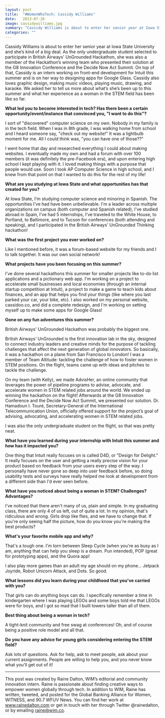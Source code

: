 ```yaml
---
layout: post
title:  "#WomenWhoTech: Cassidy Williams"
date:   2013-07-26
image: cassidywilliams.jpg
summary: "Cassidy Williams is about to enter her senior year at Iowa State University and she’s kind of a big deal. As the only undergraduate student selected to participate in British Airways' UnGrounded Hackathon, she was also a member of the Hackathon’s winning team who presented their solution at the G8 Innovation Conference and the Decide Now Act Summit. On top of that, Cassidy is an intern working on front-end development for Intuit this summer and is on her way to designing apps for Google Glass. Cassidy also loves graphic design, making music videos, playing music, drawing, and karaoke. We asked her to tell us more about what’s she’s been up to this summer and what her experience as a woman in the STEM field has been like so far."
categories: ""
---
```


Cassidy Williams is about to enter her senior year at Iowa State University and she’s kind of a big deal. As the only undergraduate student selected to participate in British Airways' UnGrounded Hackathon, she was also a member of the Hackathon’s winning team who presented their solution at the G8 Innovation Conference and the Decide Now Act Summit. On top of that, Cassidy is an intern working on front-end development for Intuit this summer and is on her way to designing apps for Google Glass. Cassidy also loves graphic design, making music videos, playing music, drawing, and karaoke. We asked her to tell us more about what’s she’s been up to this summer and what her experience as a woman in the STEM field has been like so far.



**What led you to become interested in tech?  Has there been a certain opportunity/event/instance that convinced you, "I want to do this"?**



I sort of "discovered" computer science on my own.  Nobody in my family is in the tech field. When I was in 8th grade, I was walking home from school and I heard someone say, "check out my website!"  It was a lightbulb moment for me.  All I could think was, "you can have one of those??"



I went home that day and researched everything I could about making websites.  I eventually made my own and had a forum with over 100 members (it was definitely the pre-Facebook era), and upon entering high school I kept playing with it.  I loved making things with a purpose that people would use. Soon I took AP Computer Science in high school, and I knew from that point on that I wanted to do this for the rest of my life!



**What are you studying at Iowa State and what opportunities has that created for you?**



At Iowa State, I'm studying computer science and minoring in Spanish. The opportunities I've had have been unbelievable. I'm a leader across multiple organizations on campus (both computer and Spanish related), I've studied abroad in Spain, I've had 5 internships, I've traveled to the White House, to Portland, to Baltimore, and to Tucson for conferences (both attending and speaking), and I participated in the British Airways' UnGrounded Thinking hackathon!



**What was the first project you ever worked on?**



Like I mentioned before, it was a forum-based website for my friends and I to talk together. It was our own social network!



**What projects have you been focusing on this summer?**



I've done several hackathons this summer for smaller projects like to-do list applications and a pictionary web app. I'm working on a project to accelerate small businesses and local economies (through an internal startup competition at Intuit), a project to make a game to teach kids about finances, and an app that helps you find your things (like where you last parked your car, your bike, etc). I also worked on my personal website, cassidoo.co, and did a complete redesign, and I'm working on setting myself up to make some apps for Google Glass!



**Gone on any fun adventures this summer?**



British Airways' UnGrounded Hackathon was probably the biggest one.



British Airways’ UnGrounded is the first innovation lab in the sky, designed to connect industry leaders and creative minds for the purpose of tackling challenges that affect the next generation of global innovators. So basically, it was a hackathon on a plane from San Francisco to London! I was a member of Team Altitude: tackling the challenge of how to foster women in STEM positions. On the flight, teams came up with ideas and pitches to tackle the challenge.



On my team (with Kelly), we made AdvisHer, an online community that leverages the power of pipeline programs to advise, advocate, and accelerate women in STEM related jobs around the world. We ended up winning the hackathon on the flight! Afterwards at the G8 Innovation Conference and the Decide Now Act Summit, we presented our solution. Dr. Hamadoun I. Touré, Secretary-General of the International Telecommunication Union, officially offered support for the project’s goal of advising, advocating, and accelerating women in STEM related jobs.



I was also the only undergraduate student on the flight, so that was pretty neat.



**What have you learned during your internship with Intuit this summer and how has it impacted you?**



One thing that Intuit really focuses on is called D4D, or "Design for Delight."  It really focuses on the user and getting a really precise vision for your product based on feedback from your users every step of the way. I personally have never gone so deep into user feedback before, so doing usability tests and surveys have really helped me look at development from a different side than I'd ever seen before.



**What have you noticed about being a woman in STEM? Challenges? Advantages?**



I've noticed that there aren't many of us, plain and simple. In my graduating class, there are only 4 of us left, out of quite a lot. In my opinion, that's ridiculous and wrong. Girls drop like flies, and we have to change that. If you're only seeing half the picture, how do you know you're making the best products?



**What's your favorite mobile app and why?**



That's a tough one. I'm torn between Sleep Cycle (when you're as busy as I am, anything that can help you sleep is a dream. Pun intended), POP (great for prototyping apps), and the Quora app!



I also play more games than an adult my age should on my phone... Jetpack Joyride, Robot Unicorn Attack, and Dots. So good.



**What lessons did you learn during your childhood that you've carried with you?**



That girls can do anything boys can do. I specifically remember a time in kindergarten where I was playing LEGOs and some boys told me that LEGOs were for boys, and I got so mad that I built towers taller than all of them.



**Best thing about being a woman in tech?**



A tight-knit community and free swag at conferences!  Oh, and of course being a positive role model and all that.



**Do you have any advice for young girls considering entering the STEM field?**



Ask lots of questions. Ask for help, ask to meet people, ask about your current assignments. People are willing to help you, and you never know what you'll get out of it!


 ______________________________________________________

This post was created by Raine Dalton, WIM’s editorial and community innovation intern. Raine is passionate about finding creative ways to empower women globally through tech. In addition to WIM, Raine has written, tweeted, and posted for the Global Banking Alliance for Women, WITNESS, and 90.7 WFUV News. You can find her work at www.rainedalton.com or get in touch with her through Twitter @rainedalton, or by emailing raine@wim.co.